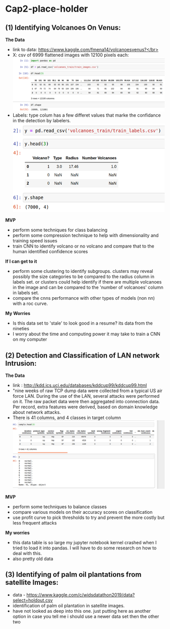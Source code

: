 # Cap2-place-holder

## (1) Identifying Volcanoes On Venus:
 **The Data**</br>
- link to data: https://www.kaggle.com/fmena14/volcanoesvenus?</br>
- X: csv of 6999 flattened images with 12100 pixels each:</br>
![eda1](images/volcanoe-eda-screenshot.png)</br>
- Labels: type colum has a few differet values that marke the confidance in the detection by labelers.</br>
![eda2](images/vov_sreen2.png) </br>

**MVP**
- perform some techniques for class balancing
- perform some compression technique to help with dimensionality and training speed issues
- train CNN to identify volcano or no volcano and compare that to the human identified confidence scores
 
**If I can get to it**
- perform some clustering to identify subgroups. clusters may reveal possibly the size categories to be compared to the radius column in labels set. or clusters could help identify if there are multiple volcanoes in the image and can be compared to the 'number of volcanoes' column in labels set.
- compare the cnns performance with other types of models (non nn) with a roc curve.
 
**My Worries**
- Is this data set to 'stale' to look good in a resume? its data from the nineties
- I worry about the time and computing power it may take to train a CNN on my computer







## (2) Detection and Classification of LAN network Intrusion:
**The Data**
- link : http://kdd.ics.uci.edu/databases/kddcup99/kddcup99.html
- "nine weeks of raw TCP dump data were collected from a typical US air force LAN. During the use of the LAN, several attacks were performed on it. The raw packet data were then aggregated into connection data. Per record, extra features were derived, based on domain knowledge about network attacks. 
- There is 41 columns, and 4 classes in target column</br>
![lan1](images/lan-screen1.png)</br>

**MVP**
- perform some techniques to balance classes
- compare various models on their accuracy scores on classification
- use profit curve to pick thresholds to try and prevent the more costly but less frequent attacks
 
**My worries**
- this data table is so large my jupyter notebook kernel crashed when I tried to load it into pandas. I will have to do some research on how to deal with this.
- also pretty old data


## (3) Identifying  of palm oil plantations from satellite Images: 
- data - https://www.kaggle.com/c/widsdatathon2019/data?select=holdout.csv
- identification of palm oil plantation in satellite images.
- have not looked as deep into this one. just putting here as another option in case you tell me i should  use a newer data set then the other two
